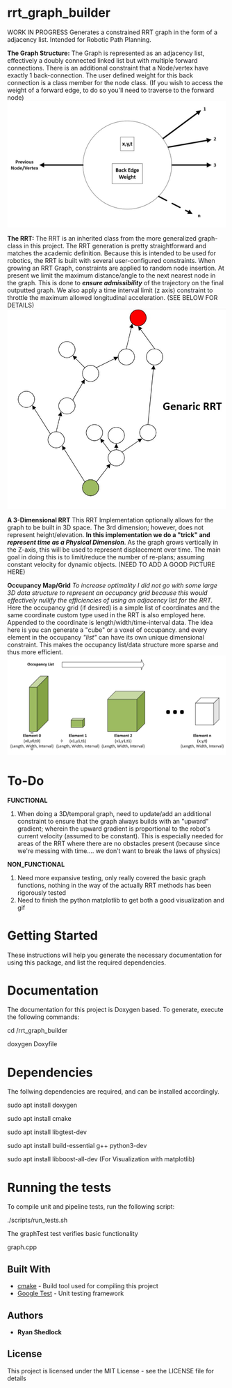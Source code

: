 # rrt_graph_builder
WORK IN PROGRESS
Generates a constrained RRT graph in the form of a adjacency list. Intended for Robotic Path Planning.

**The Graph Structure:**
The Graph is represented as an adjacency list, effectively a doubly connected linked list but with multiple forward connections. There is an additional constraint that a Node/vertex have exactly 1 back-connection. The user defined weight for this back connection is a class member for the node class. (If you wish to access the weight of a forward edge, to do so you'll need to traverse to the forward node)
![Node](doc/Node.jpg)

**The RRT:**
The RRT is an inherited class from the more generalized graph-class in this project. The RRT generation is pretty straightforward and matches the academic definition. Because this is intended to be used for robotics, the RRT is built with several user-configured constraints. When growing an RRT Graph, constraints are applied to random node insertion. At present we limit the maximum distance/angle to the next nearest node in the graph. This is done to ***ensure admissibility*** of the trajectory on the final outputted graph. We also apply a time interval limit (z axis) constraint to throttle the maximum allowed longitudinal acceleration. (SEE BELOW FOR DETAILS)
![RRT](doc/RRT.jpg)

**A 3-Dimensional RRT**
This RRT Implementation optionally allows for the graph to be built in 3D space. The 3rd dimension; however, does not represent height/elevation. **In this implementation we do a "trick" and *represent time as a Physical Dimension***. As the graph grows vertically in the Z-axis, this will be used to represent displacement over time. The main goal in doing this is to limit/reduce the number of re-plans; assuming constant velocity for dynamic objects. (NEED TO ADD A GOOD PICTURE HERE)

**Occupancy Map/Grid**
*To increase optimality I did not go with some large 3D data structure to represent an occupancy grid because this would effectively nullify the efficiencies of using an adjacency list for the RRT.* Here the occupancy grid (if desired) is a simple list of coordinates and the same coordinate custom type used in the RRT is also employed here. Appended to the coordinate is length/width/time-interval data. The idea here is you can generate a "cube" or a voxel of occupancy. and every element in the occupancy *"list"* can have its own unique dimensional constraint. This makes the occupancy list/data structure more sparse and thus more efficient.
![OccupancyMap](doc/OccupancyMap.jpg)

# To-Do
**FUNCTIONAL**
1. When doing a 3D/temporal graph, need to update/add an additional constraint to ensure that the graph always builds with an "upward" gradient; wherein the upward gradient is proportional to the robot's current velocity (assumed to be constant). This is especially needed for areas of the RRT where there are no obstacles present (because since we're messing with time.... we don’t want to break the laws of physics)

**NON_FUNCTIONAL**
1. Need more expansive testing, only really covered the basic graph functions, nothing in the way of the actually RRT methods has been rigorously tested
2. Need to finish the python matplotlib to get both a good visualization and gif



# Getting Started
These instructions will help you generate the necessary documentation for using this package, and list the required dependencies.

# Documentation
The documentation for this project is Doxygen based. To generate, execute the following commands:

cd <path>/rrt_graph_builder

doxygen Doxyfile
  
# Dependencies
The follwing dependencies are required, and can be installed accordingly.

sudo apt install doxygen

sudo apt install cmake

sudo apt install libgtest-dev

sudo apt install build-essential g++ python3-dev

sudo apt install libboost-all-dev (For Visualization with matplotlib)

# Running the tests
To compile unit and pipeline tests, run the following script:

./scripts/run_tests.sh

The graphTest test verifies basic functionality 

graph.cpp 

## Built With

* [cmake](https://cmake.org/download/) - Build tool used for compiling this project
* [Google Test](https://github.com/google/googletest) - Unit testing framework


## Authors

* **Ryan Shedlock**

## License

This project is licensed under the MIT License - see the LICENSE file for details


